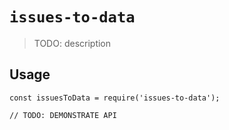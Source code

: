 # `issues-to-data`

> TODO: description

## Usage

```
const issuesToData = require('issues-to-data');

// TODO: DEMONSTRATE API
```
